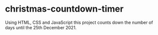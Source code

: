 # christmas-countdown-timer
Using HTML, CSS and JavaScript this project counts down the number of days until the 25th December 2021.
